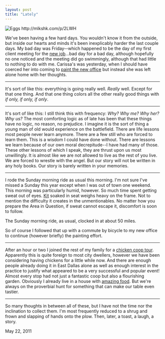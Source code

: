 ```yaml
---
layout: post
title: "Lately"
---
```


<img src="http://mlkshk.com/r/2LWH" title="Eggs http://mlkshk.com/p/2LWH">

We've been having a few hard days. You wouldn't know it from the outside, but inside our hearts and minds it's been inexplicably harder the last couple days. My bad day was Friday--which happened to be the day of my first client meeting for the [new job](http://extrasauce.com)...bad day for a bad day, although hopefully no one noticed and the meeting did go swimmingly, although that had little to nothing to do with me. Carissa's was yesterday, when I should have coerced her into coming to [paint the new office](http://gowalla.com/checkins/37114225) but instead she was left alone home with her thoughts.

<hr>

It's sort of like this: everything is going really well. _Really_ well. Except for that one thing. And that one thing colors all the other really good things with _if only, if only, if only_.

<hr>

It's sort of like this: I still think this with frequency: _Why? Why me? Why her? Why us?_ The most comforting logic as of late has been that these things have no logic, no reason, no prejudice. I imagine it is the sort of thing a young man of old would experience on the battlefield. There are life lessons most people never learn anymore. There are a few still who are forced to learn them. This is a wisdom I could have done without. There are lessons we learn because of our own moral decrepitude--I have had many of those. These other lessons of which I speak, they are thrust upon us most unwillingly. It is almost like we are not allowed to live as the rest of you live. We are forced to wrestle with the angel. But our story will not be written in any holy books. Our story is barely written in your memories.

<hr>

I rode the Sunday morning ride as usual this morning. I'm not sure I've missed a Sunday this year except when I was out of town one weekend. This morning was particularly humid, however. So much time spent getting sweat out of eyes. [Kit](http://kotori.bostonbiker.org/2008/11/22/reflection-on-the-meanings-of-kits/) soaked in seat weighs heavy on the frame. Not to mention the difficulty it creates in the unmentionables. No matter how you prepare the Area in Question, if sweat cannot escape it, discomfort is soon to follow.

The Sunday morning ride, as usual, clocked in at about 50 miles.

So of course I followed that up with a commute by bicycle to my new office to continue (however briefly) the painting effort.

<hr>

After an hour or two I joined the rest of my family for a [chicken coop tour](http://apeepatthecoops.blogspot.com/). Apparently this is quite foreign to most city dwellers, however we have been considering having chickens for a little while now. And there are enough people already doing it in East Dallas alone as well as enough interest in the practice to justify what appeared to be a very successful and popular event! Almost every stop had not just a fantastic coop but also a flourishing garden. Obviously I already live in a house with [amazing food](http://carissabyers.blogspot.com/search/label/food). But we're always on the proverbial hunt for something that can make our table even tastier.

<hr>

So many thoughts in between all of these, but I have not the time nor the inclination to collect them. I'm most frequently reduced to a shrug and frown and slapping of hands onto the plow. Then, later, a toast, a laugh, a story.

<p class="date">May 22, 2011</p>
